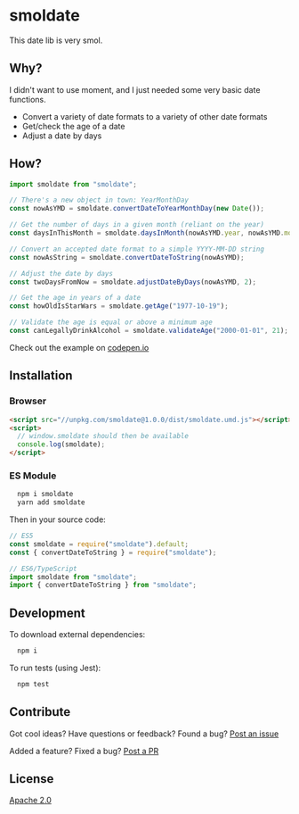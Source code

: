 # smoldate

This date lib is very smol.

## Why?

I didn't want to use moment, and I just needed some very basic date functions.

- Convert a variety of date formats to a variety of other date formats
- Get/check the age of a date
- Adjust a date by days

## How?

```javascript
import smoldate from "smoldate";

// There's a new object in town: YearMonthDay
const nowAsYMD = smoldate.convertDateToYearMonthDay(new Date());

// Get the number of days in a given month (reliant on the year)
const daysInThisMonth = smoldate.daysInMonth(nowAsYMD.year, nowAsYMD.month);

// Convert an accepted date format to a simple YYYY-MM-DD string
const nowAsString = smoldate.convertDateToString(nowAsYMD);

// Adjust the date by days
const twoDaysFromNow = smoldate.adjustDateByDays(nowAsYMD, 2);

// Get the age in years of a date
const howOldIsStarWars = smoldate.getAge("1977-10-19");

// Validate the age is equal or above a minimum age
const canLegallyDrinkAlcohol = smoldate.validateAge("2000-01-01", 21);
```

Check out the example on [codepen.io](https://codepen.io/lvl99/pen/byZXva)

## Installation

### Browser

```html
<script src="//unpkg.com/smoldate@1.0.0/dist/smoldate.umd.js"></script>
<script>
  // window.smoldate should then be available
  console.log(smoldate);
</script>
```

### ES Module

```bash
  npm i smoldate
  yarn add smoldate
```

Then in your source code:

```javascript
// ES5
const smoldate = require("smoldate").default;
const { convertDateToString } = require("smoldate");

// ES6/TypeScript
import smoldate from "smoldate";
import { convertDateToString } from "smoldate";
```

## Development

To download external dependencies:

```bash
  npm i
```

To run tests (using Jest):

```bash
  npm test
```

## Contribute

Got cool ideas? Have questions or feedback? Found a bug? [Post an issue](https://github.com/lvl99/smoldate/issues)

Added a feature? Fixed a bug? [Post a PR](https://github.com/lvl99/smoldate/compare)

## License

[Apache 2.0](LICENSE.md)
